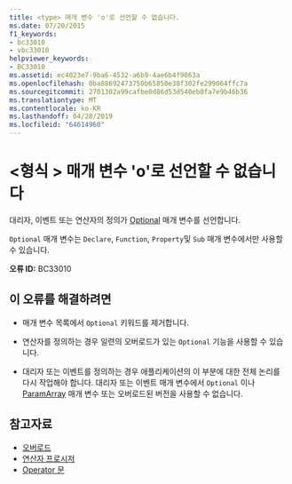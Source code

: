 ```yaml
---
title: <type> 매개 변수 'o'로 선언할 수 없습니다.
ms.date: 07/20/2015
f1_keywords:
- bc33010
- vbc33010
helpviewer_keywords:
- BC33010
ms.assetid: ec4023e7-9ba6-4532-a6b9-4ae6b4f9063a
ms.openlocfilehash: 0ba88692473750b65850e38f302fe299064ffc7a
ms.sourcegitcommit: 2701302a99cafbe0d86d53d540eb0fa7e9b46b36
ms.translationtype: MT
ms.contentlocale: ko-KR
ms.lasthandoff: 04/28/2019
ms.locfileid: "64614960"
---
```

# <a name="type-parameters-cannot-be-declared-optional"></a>\<형식 > 매개 변수 'o'로 선언할 수 없습니다
대리자, 이벤트 또는 연산자의 정의가 [Optional](../../visual-basic/language-reference/modifiers/optional.md) 매개 변수를 선언합니다.  
  
 `Optional` 매개 변수는 `Declare`, `Function`, `Property`및 `Sub` 매개 변수에서만 사용할 수 있습니다.  
  
 **오류 ID:** BC33010  
  
## <a name="to-correct-this-error"></a>이 오류를 해결하려면  
  
- 매개 변수 목록에서 `Optional` 키워드를 제거합니다.  
  
- 연산자를 정의하는 경우 일련의 오버로드가 있는 `Optional` 기능을 사용할 수 있습니다.  
  
- 대리자 또는 이벤트를 정의하는 경우 애플리케이션의 이 부분에 대한 전체 논리를 다시 작업해야 합니다. 대리자 또는 이벤트 매개 변수에서 `Optional` 이나 [ParamArray](../../visual-basic/language-reference/modifiers/paramarray.md) 매개 변수 또는 오버로드된 버전을 사용할 수 없습니다.  
  
## <a name="see-also"></a>참고자료

- [오버로드](../../visual-basic/language-reference/modifiers/overloads.md)
- [연산자 프로시저](../../visual-basic/programming-guide/language-features/procedures/operator-procedures.md)
- [Operator 문](../../visual-basic/language-reference/statements/operator-statement.md)
